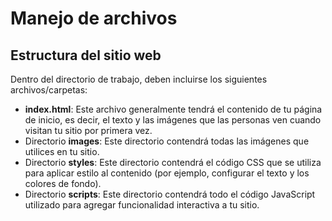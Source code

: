 # Manejo de archivos
## Estructura del sitio web
Dentro del directorio de trabajo, deben incluirse los siguientes archivos/carpetas:

- **index.html**: Este archivo generalmente tendrá el contenido de tu página de inicio, es decir, el texto y las imágenes que las personas ven cuando visitan tu sitio por primera vez. 
- Directorio **images**: Este directorio contendrá todas las imágenes que utilices en tu sitio.
- Directorio **styles**: Este directorio contendrá el código CSS que se utiliza para aplicar estilo al contenido (por ejemplo, configurar el texto y los colores de fondo).
- Directorio **scripts**: Este directorio contendrá todo el código JavaScript utilizado para agregar funcionalidad interactiva a tu sitio.